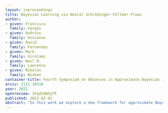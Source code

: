 ```yaml
---
layout: inproceedings
title: Bayesian Learning via Neural Schrödinger-Föllmer Flows
author: 
- given: Francisco 
  family: Vargas
- given: Andrius
  family: Ovsianas
- given: David 
  family: Fernandes
- given: Mark 
  family: Girolami
- given: Neil D. 
  family: Lawrence
- given: Nikolas 
  family: Nüsken 
container-title: Fourth Symposium on Advances in Approximate Bayesian Inference
arxiv: 2111.10510
year: 2022
openreview: 1Fqd10N5yTF
published: 2022-02-01
abstract: "In this work we explore a new framework for approximate Bayesian inference in large datasets based on stochastic control (i.e. Schrödinger bridges). We advocate stochastic control as a finite time and low variance alternative to popular steady-state methods such as stochastic gradient Langevin dynamics (SGLD). Furthermore, we discuss and adapt the existing theoretical guarantees of this framework and establish connections to already existing VI routines in SDE-based models."
---
```

